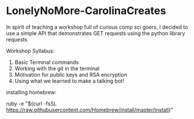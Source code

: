 # LonelyNoMore-CarolinaCreates
In spirit of teaching a workshop full of curious comp sci goers, I decided to use a simple API that demonstrates GET requests using the python library requests

Workshop Syllabus:
1. Basic Terminal commands
2. Working with the git in the terminal
3. Motivation for public keys and RSA encryption
4. Using what we learned to make a talking bot!


installing homebrew:

ruby -e "$(curl -fsSL https://raw.githubusercontent.com/Homebrew/install/master/install)"
